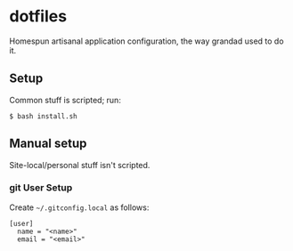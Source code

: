 # dotfiles

Homespun artisanal application configuration, the way grandad used to do it.

## Setup

Common stuff is scripted; run:

```
$ bash install.sh
```

## Manual setup

Site-local/personal stuff isn't scripted.

### git User Setup

Create `~/.gitconfig.local` as follows:

```
[user]
  name = "<name>"
  email = "<email>"
```
